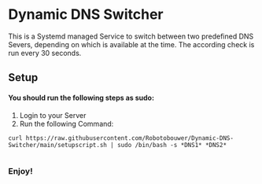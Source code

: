 # Dynamic DNS Switcher

This is a Systemd managed Service to switch between two predefined DNS Severs, depending on which is available at the time.
The according check is run every 30 seconds.

## Setup
#### You should run the following steps as sudo: 

1. Login to your Server 
2. Run the following Command: 

```
curl https://raw.githubusercontent.com/Robotobouwer/Dynamic-DNS-Switcher/main/setupscript.sh | sudo /bin/bash -s *DNS1* *DNS2*
 
```
### Enjoy!

